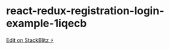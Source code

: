 # react-redux-registration-login-example-1iqecb

[Edit on StackBlitz ⚡️](https://stackblitz.com/edit/react-redux-registration-login-example-1iqecb)
